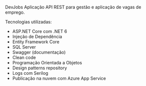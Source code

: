 DevJobs
Aplicação API REST para gestão e aplicação de vagas de emprego.

Tecnologias utilizadas:
* ASP.NET Core com .NET 6
* Injeção de Dependência
* Entity Framework Core
* SQL Server
* Swagger (documentação)
* Clean code
* Programação Orientada a Objetos
* Design patterns repository
* Logs com Serilog
* Publicação na nuvem com Azure App Service
